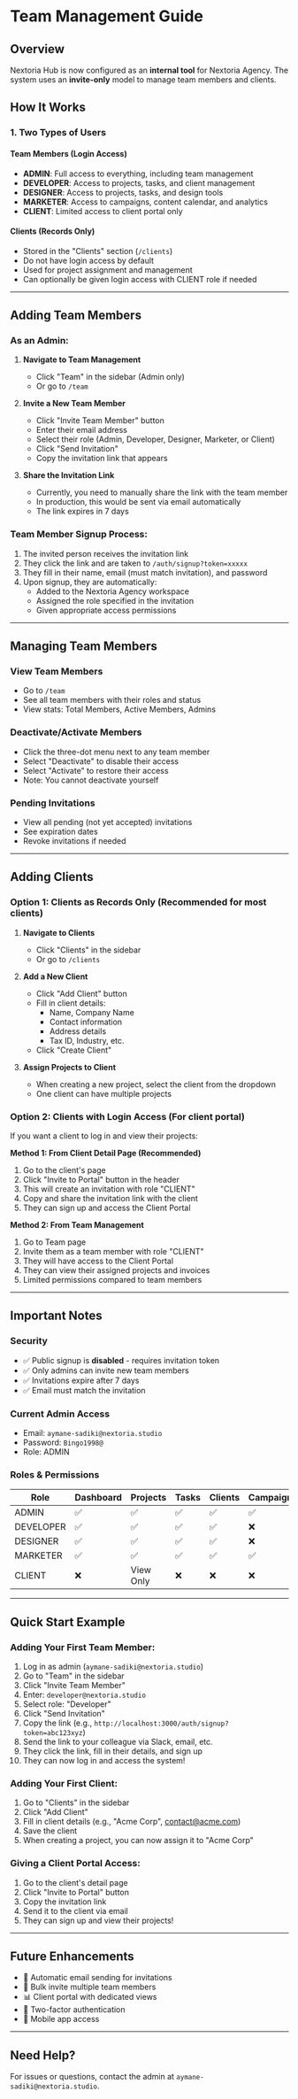 # Team Management Guide

## Overview

Nextoria Hub is now configured as an **internal tool** for Nextoria Agency. The system uses an **invite-only** model to manage team members and clients.

## How It Works

### 1. **Two Types of Users**

#### Team Members (Login Access)

- **ADMIN**: Full access to everything, including team management
- **DEVELOPER**: Access to projects, tasks, and client management
- **DESIGNER**: Access to projects, tasks, and design tools
- **MARKETER**: Access to campaigns, content calendar, and analytics
- **CLIENT**: Limited access to client portal only

#### Clients (Records Only)

- Stored in the "Clients" section (`/clients`)
- Do not have login access by default
- Used for project assignment and management
- Can optionally be given login access with CLIENT role if needed

---

## Adding Team Members

### As an Admin:

1. **Navigate to Team Management**

   - Click "Team" in the sidebar (Admin only)
   - Or go to `/team`

2. **Invite a New Team Member**

   - Click "Invite Team Member" button
   - Enter their email address
   - Select their role (Admin, Developer, Designer, Marketer, or Client)
   - Click "Send Invitation"
   - Copy the invitation link that appears

3. **Share the Invitation Link**
   - Currently, you need to manually share the link with the team member
   - In production, this would be sent via email automatically
   - The link expires in 7 days

### Team Member Signup Process:

1. The invited person receives the invitation link
2. They click the link and are taken to `/auth/signup?token=xxxxx`
3. They fill in their name, email (must match invitation), and password
4. Upon signup, they are automatically:
   - Added to the Nextoria Agency workspace
   - Assigned the role specified in the invitation
   - Given appropriate access permissions

---

## Managing Team Members

### View Team Members

- Go to `/team`
- See all team members with their roles and status
- View stats: Total Members, Active Members, Admins

### Deactivate/Activate Members

- Click the three-dot menu next to any team member
- Select "Deactivate" to disable their access
- Select "Activate" to restore their access
- Note: You cannot deactivate yourself

### Pending Invitations

- View all pending (not yet accepted) invitations
- See expiration dates
- Revoke invitations if needed

---

## Adding Clients

### Option 1: Clients as Records Only (Recommended for most clients)

1. **Navigate to Clients**

   - Click "Clients" in the sidebar
   - Or go to `/clients`

2. **Add a New Client**

   - Click "Add Client" button
   - Fill in client details:
     - Name, Company Name
     - Contact information
     - Address details
     - Tax ID, Industry, etc.
   - Click "Create Client"

3. **Assign Projects to Client**
   - When creating a new project, select the client from the dropdown
   - One client can have multiple projects

### Option 2: Clients with Login Access (For client portal)

If you want a client to log in and view their projects:

**Method 1: From Client Detail Page (Recommended)**

1. Go to the client's page
2. Click "Invite to Portal" button in the header
3. This will create an invitation with role "CLIENT"
4. Copy and share the invitation link with the client
5. They can sign up and access the Client Portal

**Method 2: From Team Management**

1. Go to Team page
2. Invite them as a team member with role "CLIENT"
3. They will have access to the Client Portal
4. They can view their assigned projects and invoices
5. Limited permissions compared to team members

---

## Important Notes

### Security

- ✅ Public signup is **disabled** - requires invitation token
- ✅ Only admins can invite new team members
- ✅ Invitations expire after 7 days
- ✅ Email must match the invitation

### Current Admin Access

- Email: `aymane-sadiki@nextoria.studio`
- Password: `Bingo1998@`
- Role: ADMIN

### Roles & Permissions

| Role      | Dashboard | Projects  | Tasks | Clients | Campaigns | Team | Analytics | Invoices  |
| --------- | --------- | --------- | ----- | ------- | --------- | ---- | --------- | --------- |
| ADMIN     | ✅        | ✅        | ✅    | ✅      | ✅        | ✅   | ✅        | ✅        |
| DEVELOPER | ✅        | ✅        | ✅    | ✅      | ❌        | ❌   | ❌        | ✅        |
| DESIGNER  | ✅        | ✅        | ✅    | ✅      | ❌        | ❌   | ❌        | ✅        |
| MARKETER  | ✅        | ✅        | ✅    | ✅      | ✅        | ❌   | ✅        | ✅        |
| CLIENT    | ❌        | View Only | ❌    | ❌      | ❌        | ❌   | ❌        | View Only |

---

## Quick Start Example

### Adding Your First Team Member:

1. Log in as admin (`aymane-sadiki@nextoria.studio`)
2. Go to "Team" in the sidebar
3. Click "Invite Team Member"
4. Enter: `developer@nextoria.studio`
5. Select role: "Developer"
6. Click "Send Invitation"
7. Copy the link (e.g., `http://localhost:3000/auth/signup?token=abc123xyz`)
8. Send the link to your colleague via Slack, email, etc.
9. They click the link, fill in their details, and sign up
10. They can now log in and access the system!

### Adding Your First Client:

1. Go to "Clients" in the sidebar
2. Click "Add Client"
3. Fill in client details (e.g., "Acme Corp", contact@acme.com)
4. Save the client
5. When creating a project, you can now assign it to "Acme Corp"

### Giving a Client Portal Access:

1. Go to the client's detail page
2. Click "Invite to Portal" button
3. Copy the invitation link
4. Send it to the client via email
5. They can sign up and view their projects!

---

## Future Enhancements

- 📧 Automatic email sending for invitations
- 🔄 Bulk invite multiple team members
- 📊 Client portal with dedicated views
- 🔐 Two-factor authentication
- 📱 Mobile app access

---

## Need Help?

For issues or questions, contact the admin at `aymane-sadiki@nextoria.studio`.
